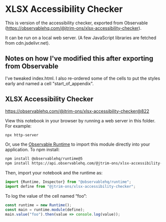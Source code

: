 # XLSX Accessibility Checker

This is version of the accessibility checker, exported from Observable (https://observablehq.com/@jtrim-ons/xlsx-accessibility-checker).

It can be run on a local web server. (A few JavaScript libraries are fetched from cdn.jsdelivr.net).

## Notes on how I've modified this after exporting from Observable

I've tweaked index.html.  I also re-ordered some of the cells to put the styles early and named a cell "start_of_appendix".

## XLSX Accessibility Checker

https://observablehq.com/@jtrim-ons/xlsx-accessibility-checker@822

View this notebook in your browser by running a web server in this folder. For
example:

~~~sh
npx http-server
~~~

Or, use the [Observable Runtime](https://github.com/observablehq/runtime) to
import this module directly into your application. To npm install:

~~~sh
npm install @observablehq/runtime@5
npm install https://api.observablehq.com/@jtrim-ons/xlsx-accessibility-checker@822.tgz?v=3
~~~

Then, import your notebook and the runtime as:

~~~js
import {Runtime, Inspector} from "@observablehq/runtime";
import define from "@jtrim-ons/xlsx-accessibility-checker";
~~~

To log the value of the cell named “foo”:

~~~js
const runtime = new Runtime();
const main = runtime.module(define);
main.value("foo").then(value => console.log(value));
~~~
